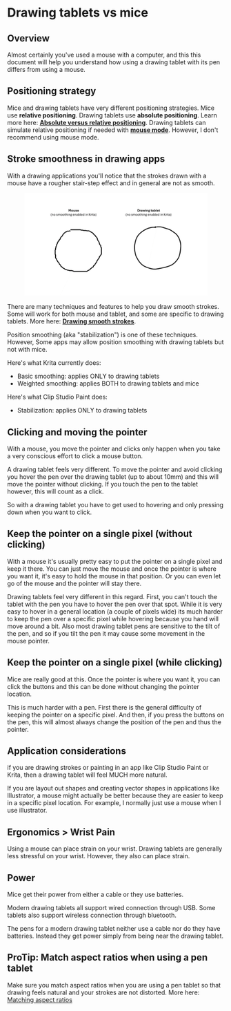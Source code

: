 # Drawing tablets vs mice

## Overview

Almost certainly you've used a mouse with a computer, and this this document will help you understand how using a drawing tablet with its pen differs from using a mouse.

## Positioning strategy

Mice and drawing tablets have very different positioning strategies. Mice use **relative positioning**. Drawing tablets use **absolute positioning**. Learn more here: [**Absolute versus relative positioning**](../core-features/absolute-versus-relative-positioning.md). Drawing tablets can simulate relative positioning if needed with [**mouse mode**](../core-features/mouse-mode.md). However, I don't recommend using mouse mode.

## **Stroke smoothness in drawing apps**

With a drawing applications you'll notice that the strokes drawn with a mouse have a rougher stair-step effect and in general are not as smooth.&#x20;

<figure><img src="../.gitbook/assets/image (1) (1).png" alt="" width="563"><figcaption></figcaption></figure>

There are many techniques and features to help you draw smooth strokes. Some will work for both mouse and tablet, and some are specific to drawing tablets. More here: [**Drawing smooth strokes**](../guides/drawing/drawing-smooth-strokes.md).

Position smoothing (aka "stabilization") is one of these techniques. However, Some apps may allow position smoothing with drawing tablets but not with mice. &#x20;

Here's what Krita currently does:

* Basic smoothing: applies ONLY to drawing tablets
* Weighted smoothing: applies BOTH to drawing tablets and mice

Here's what Clip Studio Paint does:

* Stabilization: applies ONLY to drawing tablets &#x20;

## **Clicking and moving the pointer**&#x20;

With a mouse, you move the pointer and clicks only happen when you take a very conscious effort to click a mouse button.&#x20;

A drawing tablet feels very different. To move the pointer and avoid clicking you hover the pen over the drawing tablet (up to about 10mm) and this will move the pointer without clicking. If you touch the pen to the tablet however, this will count as a click.

So with a drawing tablet you have to get used to hovering and only pressing down when you want to click.&#x20;

## **Keep the pointer on a single pixel (without clicking)**

With a mouse it's usually pretty easy to put the pointer on a single pixel and keep it there. You can just move the mouse and once the pointer is where you want it, it's easy to hold the mouse in that position. Or you can even let go of the mouse and the pointer will stay there.&#x20;

Drawing tablets feel very different in this regard. First, you can't touch the tablet with the pen you have to hover the pen over that spot. While it is very easy to hover in a general location (a couple of pixels wide) its much harder to keep the pen over a specific pixel while hovering because you hand will move around a bit. Also most drawing tablet pens are sensitive to the tilt of the pen, and so if you tilt the pen it may cause some movement in the mouse pointer.

## **Keep the pointer on a single pixel (while clicking)**

Mice are really good at this. Once the pointer is where you want it, you can click the buttons and this can be done without changing the pointer location.

This is much harder with a pen. First there is the general difficulty of keeping the pointer on a specific pixel. And then, if you press the buttons on the pen, this will almost always change the position of the pen and thus the pointer.

## Application considerations

if you are drawing strokes  or painting in an app like Clip Studio Paint or Krita, then a drawing tablet will feel MUCH more natural.

If you are layout out shapes and creating vector shapes in applications like Illustrator, a mouse might actually be better because they are easier to keep in a specific pixel location. For example, I normally just use a mouse when I use illustrator.

## Ergonomics > Wrist Pain

Using a mouse can place strain on your wrist. Drawing tablets are generally less stressful on your wrist. However, they also can place strain.&#x20;

## Power

Mice get their power from either a cable or they use batteries.

Modern drawing tablets all support wired connection through USB. Some tablets also support wireless connection through bluetooth.

The pens for a modern drawing tablet neither use a cable nor do they have batteries. Instead they get power simply from being near the drawing tablet.

## ProTip: Match aspect ratios when using a pen tablet

Make sure you match aspect ratios when you are using a pen tablet so that drawing feels natural and your strokes are not distorted. More here: [Matching aspect ratios](../guides/customizing-your-experience/matching-aspect-ratios.md)  &#x20;

